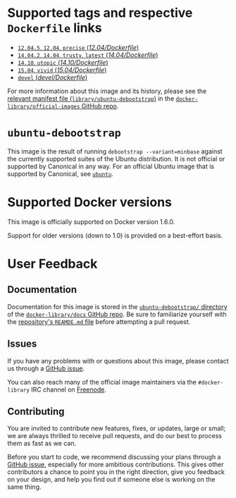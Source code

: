 # Supported tags and respective `Dockerfile` links

-	[`12.04.5`, `12.04`, `precise` (*12.04/Dockerfile*)](https://github.com/tianon/docker-brew-ubuntu-debootstrap/blob/d73a8b79dc510277b98265ab30adbd1514b88593/12.04/Dockerfile)
-	[`14.04.2`, `14.04`, `trusty`, `latest` (*14.04/Dockerfile*)](https://github.com/tianon/docker-brew-ubuntu-debootstrap/blob/d73a8b79dc510277b98265ab30adbd1514b88593/14.04/Dockerfile)
-	[`14.10`, `utopic` (*14.10/Dockerfile*)](https://github.com/tianon/docker-brew-ubuntu-debootstrap/blob/d73a8b79dc510277b98265ab30adbd1514b88593/14.10/Dockerfile)
-	[`15.04`, `vivid` (*15.04/Dockerfile*)](https://github.com/tianon/docker-brew-ubuntu-debootstrap/blob/d73a8b79dc510277b98265ab30adbd1514b88593/15.04/Dockerfile)
-	[`devel` (*devel/Dockerfile*)](https://github.com/tianon/docker-brew-ubuntu-debootstrap/blob/d73a8b79dc510277b98265ab30adbd1514b88593/devel/Dockerfile)

For more information about this image and its history, please see the [relevant manifest file (`library/ubuntu-debootstrap`)](https://github.com/docker-library/official-images/blob/master/library/ubuntu-debootstrap) in the [`docker-library/official-images` GitHub repo](https://github.com/docker-library/official-images).

# `ubuntu-debootstrap`

This image is the result of running `debootstrap --variant=minbase` against the currently supported suites of the Ubuntu distribution. It is not official or supported by Canonical in any way. For an official Ubuntu image that is supported by Canonical, see [`ubuntu`](https://registry.hub.docker.com/_/ubuntu/)\.

# Supported Docker versions

This image is officially supported on Docker version 1.6.0.

Support for older versions (down to 1.0) is provided on a best-effort basis.

# User Feedback

## Documentation

Documentation for this image is stored in the [`ubuntu-debootstrap/` directory](https://github.com/docker-library/docs/tree/master/ubuntu-debootstrap) of the [`docker-library/docs` GitHub repo](https://github.com/docker-library/docs). Be sure to familiarize yourself with the [repository's `REAMDE.md` file](https://github.com/docker-library/docs/blob/master/README.md) before attempting a pull request.

## Issues

If you have any problems with or questions about this image, please contact us through a [GitHub issue](https://github.com/tianon/docker-brew-ubuntu-debootstrap/issues).

You can also reach many of the official image maintainers via the `#docker-library` IRC channel on [Freenode](https://freenode.net).

## Contributing

You are invited to contribute new features, fixes, or updates, large or small; we are always thrilled to receive pull requests, and do our best to process them as fast as we can.

Before you start to code, we recommend discussing your plans through a [GitHub issue](https://github.com/tianon/docker-brew-ubuntu-debootstrap/issues), especially for more ambitious contributions. This gives other contributors a chance to point you in the right direction, give you feedback on your design, and help you find out if someone else is working on the same thing.
